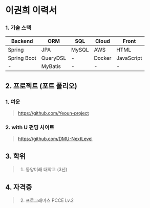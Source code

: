 # 이권희 이력서
 
### 1. 기술 스택

| **Backend**   | **ORM**       | **SQL** | **Cloud** | **Front**     |
|---------------|---------------|---------|-----------|---------------|
| Spring        | JPA           | MySQL   | AWS       | HTML          |
| Spring Boot   | QueryDSL      | -       | Docker    | JavaScript    |
| -             | MyBatis       | -       | -         | -             |

## 2. 프로젝트 (포트 폴리오)
### 1. 여운  
>  https://github.com/Yeoun-project
### 2. with U 펀딩 사이트  
>  https://github.com/DMU-NextLevel

## 3. 학위
> 1. 동양미래 대학교 (3년)

## 4. 자격증
> 2. 프로그래머스 PCCE Lv.2
